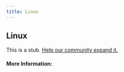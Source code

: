 ```yaml
---
title: Linux
---
```


## Linux

This is a stub. [Help our community expand it.](https://github.com/freeCodeCamp/guide-articles/tree/master/articles/Linux/index.md)

<!-- The article goes here, in GitHub-flavored Markdown. Feel free to add YouTube videos, images, and CodePen/JSBin embeds  -->

#### More Information:
<!-- Please add any articles you think might be helpful to read before writing the article -->



